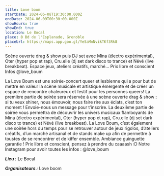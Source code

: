```yaml
---
title: Love boom
startDate: 2024-06-08T19:30:00.000Z
endDate: 2024-06-09T00:30:00.000Z
showHours: true
showEnd: true
location: Le Bocal
place: 8 Bd de l'Esplanade, Grenoble 
placeUrl: https://maps.app.goo.gl/YeSaMnNvikTKf3Rk8
---
```


Scène ouverte drag & show puis DJ set avec Mina (électro expérimental), Oter (hyper pop et rap), Cru.elle (dj set dark disco to trance) et Névé (live breakbeat).
Espace jeux, ateliers créatifs, marché...
Prix libre et conscient
Infos  @love_boum

La Love Boum est une soirée-concert queer et lesbienne qui a pour but de mettre en valeur la scène musicale et artistique émergente et de créer un espace de rencontre chaleureux et festif pour les personnes queers!
La première partie de soirée sera réservée à une scène ouverte drag & show : si tu veux shiner, nous émouvoir, nous faire rire aux éclats, c’est ton moment ! Envoie-nous un message pour t’inscrire.
La deuxième partie de soirée vous permettra de découvrir les univers musicaux flamboyants de Mina (électro expérimental), Oter (hyper pop et rap), Cru.elle (dj set dark disco to trance) et Névé (live breakbeat).
La Love Boum, c’est également une soirée hors du temps pour se retrouver autour de jeux rigolos, d’ateliers créatifs, d’un marché artisanal et de stands make up afin de permettre à toustes de se rencontrer et de kiffer ensemble.
Ambiance guinguette garantie ! 
Prix libre et conscient, pensez à prendre du caaaash :D
Notre Instagram pour avoir toutes les infos : @love_boum

***Lieu :*** Le Bocal



***Organisateurs :*** Love boom



